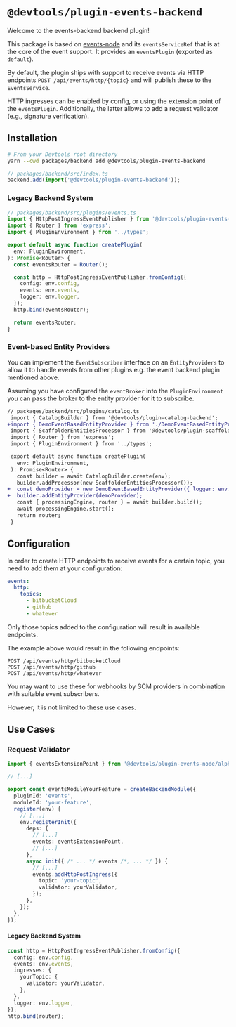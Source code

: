 # `@devtools/plugin-events-backend`

Welcome to the events-backend backend plugin!

This package is based on [events-node](../events-node) and its `eventsServiceRef`
that is at the core of the event support.
It provides an `eventsPlugin` (exported as `default`).

By default, the plugin ships with support to receive events via HTTP endpoints
`POST /api/events/http/{topic}` and will publish these to the `EventsService`.

HTTP ingresses can be enabled by config, or using the extension point
of the `eventsPlugin`.
Additionally, the latter allows to add a request validator
(e.g., signature verification).

## Installation

```bash
# From your Devtools root directory
yarn --cwd packages/backend add @devtools/plugin-events-backend
```

```ts
// packages/backend/src/index.ts
backend.add(import('@devtools/plugin-events-backend'));
```

### Legacy Backend System

```ts
// packages/backend/src/plugins/events.ts
import { HttpPostIngressEventPublisher } from '@devtools/plugin-events-backend';
import { Router } from 'express';
import { PluginEnvironment } from '../types';

export default async function createPlugin(
  env: PluginEnvironment,
): Promise<Router> {
  const eventsRouter = Router();

  const http = HttpPostIngressEventPublisher.fromConfig({
    config: env.config,
    events: env.events,
    logger: env.logger,
  });
  http.bind(eventsRouter);

  return eventsRouter;
}
```

### Event-based Entity Providers

You can implement the `EventSubscriber` interface on an `EntityProviders` to allow it to handle events from other plugins e.g. the event backend plugin
mentioned above.

Assuming you have configured the `eventBroker` into the `PluginEnvironment` you can pass the broker to the entity provider for it to subscribe.

```diff
// packages/backend/src/plugins/catalog.ts
 import { CatalogBuilder } from '@devtools/plugin-catalog-backend';
+import { DemoEventBasedEntityProvider } from './DemoEventBasedEntityProvider';
 import { ScaffolderEntitiesProcessor } from '@devtools/plugin-scaffolder-backend';
 import { Router } from 'express';
 import { PluginEnvironment } from '../types';

 export default async function createPlugin(
   env: PluginEnvironment,
 ): Promise<Router> {
   const builder = await CatalogBuilder.create(env);
   builder.addProcessor(new ScaffolderEntitiesProcessor());
+  const demoProvider = new DemoEventBasedEntityProvider({ logger: env.logger, topics: ['example'], eventBroker: env.eventBroker });
+  builder.addEntityProvider(demoProvider);
   const { processingEngine, router } = await builder.build();
   await processingEngine.start();
   return router;
 }
```

## Configuration

In order to create HTTP endpoints to receive events for a certain
topic, you need to add them at your configuration:

```yaml
events:
  http:
    topics:
      - bitbucketCloud
      - github
      - whatever
```

Only those topics added to the configuration will result in
available endpoints.

The example above would result in the following endpoints:

```
POST /api/events/http/bitbucketCloud
POST /api/events/http/github
POST /api/events/http/whatever
```

You may want to use these for webhooks by SCM providers
in combination with suitable event subscribers.

However, it is not limited to these use cases.

## Use Cases

### Request Validator

```ts
import { eventsExtensionPoint } from '@devtools/plugin-events-node/alpha';

// [...]

export const eventsModuleYourFeature = createBackendModule({
  pluginId: 'events',
  moduleId: 'your-feature',
  register(env) {
    // [...]
    env.registerInit({
      deps: {
        // [...]
        events: eventsExtensionPoint,
        // [...]
      },
      async init({ /* ... */ events /*, ... */ }) {
        // [...]
        events.addHttpPostIngress({
          topic: 'your-topic',
          validator: yourValidator,
        });
      },
    });
  },
});
```

#### Legacy Backend System

```ts
const http = HttpPostIngressEventPublisher.fromConfig({
  config: env.config,
  events: env.events,
  ingresses: {
    yourTopic: {
      validator: yourValidator,
    },
  },
  logger: env.logger,
});
http.bind(router);
```
